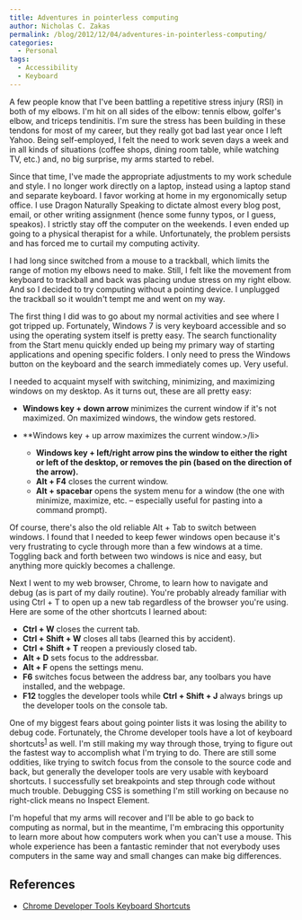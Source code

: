 ```yaml
---
title: Adventures in pointerless computing
author: Nicholas C. Zakas
permalink: /blog/2012/12/04/adventures-in-pointerless-computing/
categories:
  - Personal
tags:
  - Accessibility
  - Keyboard
---
```

A few people know that I've been battling a repetitive stress injury (RSI) in both of my elbows. I'm hit on all sides of the elbow: tennis elbow, golfer's elbow, and triceps tendinitis. I'm sure the stress has been building in these tendons for most of my career, but they really got bad last year once I left Yahoo. Being self-employed, I felt the need to work seven days a week and in all kinds of situations (coffee shops, dining room table, while watching TV, etc.) and, no big surprise, my arms started to rebel.

Since that time, I've made the appropriate adjustments to my work schedule and style. I no longer work directly on a laptop, instead using a laptop stand and separate keyboard. I favor working at home in my ergonomically setup office. I use Dragon Naturally Speaking to dictate almost every blog post, email, or other writing assignment (hence some funny typos, or I guess, speakos). I strictly stay off the computer on the weekends. I even ended up going to a physical therapist for a while. Unfortunately, the problem persists and has forced me to curtail my computing activity.

I had long since switched from a mouse to a trackball, which limits the range of motion my elbows need to make. Still, I felt like the movement from keyboard to trackball and back was placing undue stress on my right elbow. And so I decided to try computing without a pointing device. I unplugged the trackball so it wouldn't tempt me and went on my way.

The first thing I did was to go about my normal activities and see where I got tripped up. Fortunately, Windows 7 is very keyboard accessible and so using the operating system itself is pretty easy. The search functionality from the Start menu quickly ended up being my primary way of starting applications and opening specific folders. I only need to press the Windows button on the keyboard and the search immediately comes up. Very useful.

I needed to acquaint myself with switching, minimizing, and maximizing windows on my desktop. As it turns out, these are all pretty easy:

  * **Windows key + down arrow** minimizes the current window if it's not maximized. On maximized windows, the window gets restored.
  * **Windows key + up arrow maximizes the current window.>/li> 
    
      * **Windows key + left/right arrow pins the window to either the right or left of the desktop, or removes the pin (based on the direction of the arrow).**
      * **Alt + F4** closes the current window.
      * **Alt + spacebar** opens the system menu for a window (the one with minimize, maximize, etc. &#8211; especially useful for pasting into a command prompt).
    </strong></li> </ul> 
    
    Of course, there's also the old reliable Alt + Tab to switch between windows. I found that I needed to keep fewer windows open because it's very frustrating to cycle through more than a few windows at a time. Toggling back and forth between two windows is nice and easy, but anything more quickly becomes a challenge.
    
    Next I went to my web browser, Chrome, to learn how to navigate and debug (as is part of my daily routine). You're probably already familiar with using Ctrl + T to open up a new tab regardless of the browser you're using. Here are some of the other shortcuts I learned about:
    
      * **Ctrl + W** closes the current tab.
      * **Ctrl + Shift + W** closes all tabs (learned this by accident).
      * **Ctrl + Shift + T** reopen a previously closed tab.
      * **Alt + D** sets focus to the addressbar.
      * **Alt + F** opens the settings menu.
      * **F6** switches focus between the address bar, any toolbars you have installed, and the webpage.
      * **F12** toggles the developer tools while **Ctrl + Shift + J** always brings up the developer tools on the console tab.
    
    One of my biggest fears about going pointer lists it was losing the ability to debug code. Fortunately, the Chrome developer tools have a lot of keyboard shortcuts<sup>[1]</sup> as well. I'm still making my way through those, trying to figure out the fastest way to accomplish what I'm trying to do. There are still some oddities, like trying to switch focus from the console to the source code and back, but generally the developer tools are very usable with keyboard shortcuts. I successfully set breakpoints and step through code without much trouble. Debugging CSS is something I'm still working on because no right-click means no Inspect Element.
    
    I'm hopeful that my arms will recover and I'll be able to go back to computing as normal, but in the meantime, I'm embracing this opportunity to learn more about how computers work when you can't use a mouse. This whole experience has been a fantastic reminder that not everybody uses computers in the same way and small changes can make big differences.
    
    ## References
    
      * [Chrome Developer Tools Keyboard Shortcuts][1]

 [1]: https://developers.google.com/chrome-developer-tools/docs/shortcuts
